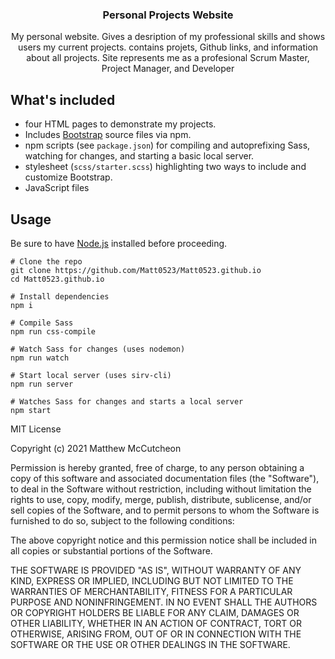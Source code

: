

<h3 align="center">Personal Projects Website</h3>

<p align="center">My personal website. Gives a desription of my professional skills and shows users my current projects. contains projets, Github links, and information about all projects. Site represents me as a profesional Scrum Master, Project Manager, and Developer</p>

## What's included

- four HTML pages to demonstrate my projects.
- Includes [Bootstrap](https://getbootstrap.com) source files via npm.
- npm scripts (see `package.json`) for compiling and autoprefixing Sass, watching for changes, and starting a basic local server.
- stylesheet (`scss/starter.scss`) highlighting two ways to include and customize Bootstrap.
- JavaScript files

## Usage

Be sure to have [Node.js](https://nodejs.org/) installed before proceeding.

```shell
# Clone the repo
git clone https://github.com/Matt0523/Matt0523.github.io
cd Matt0523.github.io

# Install dependencies
npm i

# Compile Sass
npm run css-compile

# Watch Sass for changes (uses nodemon)
npm run watch

# Start local server (uses sirv-cli)
npm run server

# Watches Sass for changes and starts a local server
npm start
```


MIT License

Copyright (c) 2021 Matthew McCutcheon

Permission is hereby granted, free of charge, to any person obtaining a copy
of this software and associated documentation files (the "Software"), to deal
in the Software without restriction, including without limitation the rights
to use, copy, modify, merge, publish, distribute, sublicense, and/or sell
copies of the Software, and to permit persons to whom the Software is
furnished to do so, subject to the following conditions:

The above copyright notice and this permission notice shall be included in all
copies or substantial portions of the Software.

THE SOFTWARE IS PROVIDED "AS IS", WITHOUT WARRANTY OF ANY KIND, EXPRESS OR
IMPLIED, INCLUDING BUT NOT LIMITED TO THE WARRANTIES OF MERCHANTABILITY,
FITNESS FOR A PARTICULAR PURPOSE AND NONINFRINGEMENT. IN NO EVENT SHALL THE
AUTHORS OR COPYRIGHT HOLDERS BE LIABLE FOR ANY CLAIM, DAMAGES OR OTHER
LIABILITY, WHETHER IN AN ACTION OF CONTRACT, TORT OR OTHERWISE, ARISING FROM,
OUT OF OR IN CONNECTION WITH THE SOFTWARE OR THE USE OR OTHER DEALINGS IN THE
SOFTWARE.
